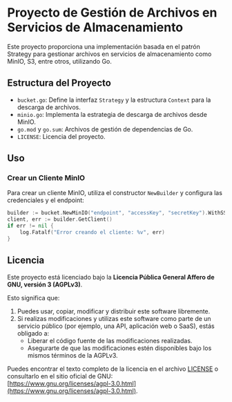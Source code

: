 # Proyecto de Gestión de Archivos en Servicios de Almacenamiento

Este proyecto proporciona una implementación basada en el patrón Strategy para gestionar archivos en servicios de almacenamiento como MinIO, S3, entre otros, utilizando Go.

## Estructura del Proyecto

- `bucket.go`: Define la interfaz `Strategy` y la estructura `Context` para la descarga de archivos.
- `minio.go`: Implementa la estrategia de descarga de archivos desde MinIO.
- `go.mod` y `go.sum`: Archivos de gestión de dependencias de Go.
- `LICENSE`: Licencia del proyecto.

## Uso

### Crear un Cliente MinIO

Para crear un cliente MinIO, utiliza el constructor `NewBuilder` y configura las credenciales y el endpoint:

```go
builder := bucket.NewMinIO("endpoint", "accessKey", "secretKey").WithSSL()
client, err := builder.GetClient()
if err != nil {
    log.Fatalf("Error creando el cliente: %v", err)
}
```

## Licencia

Este proyecto está licenciado bajo la **Licencia Pública General Affero de GNU, versión 3 (AGPLv3)**.

Esto significa que:
1. Puedes usar, copiar, modificar y distribuir este software libremente.
2. Si realizas modificaciones y utilizas este software como parte de un servicio público (por ejemplo, una API, aplicación web o SaaS), estás obligado a:
   - Liberar el código fuente de las modificaciones realizadas.
   - Asegurarte de que las modificaciones estén disponibles bajo los mismos términos de la AGPLv3.

Puedes encontrar el texto completo de la licencia en el archivo [LICENSE](./LICENSE) o consultarlo en el sitio oficial de GNU:  
[https://www.gnu.org/licenses/agpl-3.0.html](https://www.gnu.org/licenses/agpl-3.0.html).
